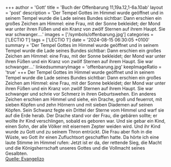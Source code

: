 +++
author = 'Gott'
title = 'Buch der Offenbarung 11,19a.12,1-6a.10ab'
layout = 'post'
description = 'Der Tempel Gottes im Himmel wurde geöffnet und in seinem Tempel wurde die Lade seines Bundes sichtbar: Dann erschien ein großes Zeichen am Himmel: eine Frau, mit der Sonne bekleidet; der Mond war unter ihren Füßen und ein Kranz von zwölf Sternen auf ihrem Haupt. Sie war schwanger....'
images = ['/symbols/offenbarung.jpg']
categories = ['LECTIO 1']
tags = ['LECTIO 1']
date = '2024-08-15 06:30:05 +0100'
summary = 'Der Tempel Gottes im Himmel wurde geöffnet und in seinem Tempel wurde die Lade seines Bundes sichtbar: Dann erschien ein großes Zeichen am Himmel: eine Frau, mit der Sonne bekleidet; der Mond war unter ihren Füßen und ein Kranz von zwölf Sternen auf ihrem Haupt. Sie war schwanger....'
linkedsummaryImage = 'offenbarung.jpg'
keepImageRatio = 'true'
+++
Der Tempel Gottes im Himmel wurde geöffnet und in seinem Tempel wurde die Lade seines Bundes sichtbar:
Dann erschien ein großes Zeichen am Himmel: eine Frau, mit der Sonne bekleidet; der Mond war unter ihren Füßen und ein Kranz von zwölf Sternen auf ihrem Haupt.
Sie war schwanger und schrie vor Schmerz in ihren Geburtswehen.<!--more-->
Ein anderes Zeichen erschien am Himmel und siehe, ein Drache, groß und feuerrot, mit sieben Köpfen und zehn Hörnern und mit sieben Diademen auf seinen Köpfen.
Sein Schwanz fegte ein Drittel der Sterne vom Himmel und warf sie auf die Erde herab. Der Drache stand vor der Frau, die gebären sollte; er wollte ihr Kind verschlingen, sobald es geboren war.
Und sie gebar ein Kind, einen Sohn, der alle Völker mit eisernem Zepter weiden wird. Und ihr Kind wurde zu Gott und zu seinem Thron entrückt.
Die Frau aber floh in die Wüste, wo Gott ihr einen Zufluchtsort geschaffen hatte.
Da hörte ich eine laute Stimme im Himmel rufen: Jetzt ist er da, der rettende Sieg,
die Macht und die Königsherrschaft unseres Gottes und die Vollmacht seines Gesalbten.<br> [Quelle: Evangelizo](https://evangeliumtagfuertag.org/DE/gospel)